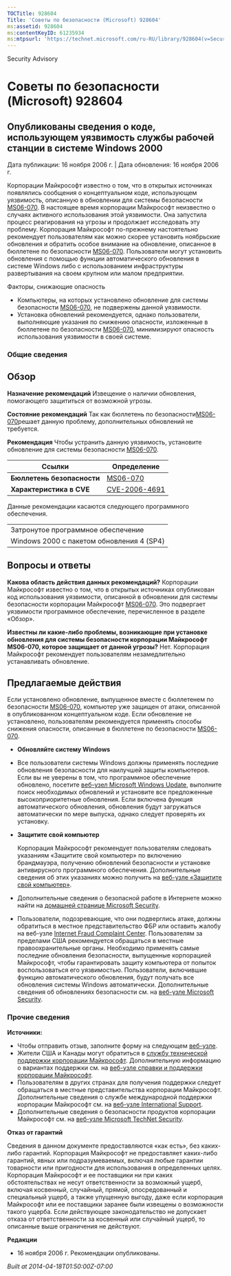 ```yaml
---
TOCTitle: 928604
Title: 'Советы по безопасности (Microsoft) 928604'
ms:assetid: 928604
ms:contentKeyID: 61235934
ms:mtpsurl: 'https://technet.microsoft.com/ru-RU/library/928604(v=Security.10)'
---
```


Security Advisory

Советы по безопасности (Microsoft) 928604
=========================================

Опубликованы сведения о коде, использующем уязвимость службы рабочей станции в системе Windows 2000
---------------------------------------------------------------------------------------------------

Дата публикации: 16 ноября 2006 г. | Дата обновления: 16 ноября 2006 г.

Корпорации Майкрософт известно о том, что в открытых источниках появлялись сообщения о концептуальном коде, использующем уязвимость, описанную в обновлении для системы безопасности [MS06-070](http://go.microsoft.com/fwlink/?linkid=73860%20\t%20_blank). В настоящее время корпорации Майкрософт неизвестно о случаях активного использования этой уязвимости. Она запустила процесс реагирования на угрозы и продолжает исследовать эту проблему.
Корпорация Майкрософт по-прежнему настоятельно рекомендует пользователям как можно скорее установить ноябрьские обновления и обратить особое внимание на обновление, описанное в бюллетене по безопасности [MS06-070](http://go.microsoft.com/fwlink/?linkid=73860). Пользователи могут установить обновления с помощью функции автоматического обновления в системе Windows либо с использованием инфраструктуры развертывания на своем крупном или малом предприятии.

Факторы, снижающие опасность

-   Компьютеры, на которых установлено обновление для системы безопасности [MS06-070](http://go.microsoft.com/fwlink/?linkid=73860), не подвержены данной уязвимости.
-   Установка обновлений рекомендуется, однако пользователи, выполняющие указания по снижению опасности, изложенные в бюллетене по безопасности [MS06-070](http://go.microsoft.com/fwlink/?linkid=73860), минимизируют опасность использования уязвимости в своей системе.

### Общие сведения

Обзор
-----

<span></span>
**Назначение рекомендаций** Извещение о наличии обновления, помогающего защититься от возможной угрозы.

**Состояние рекомендаций** Так как бюллетень по безопасности[MS06-070](http://go.microsoft.com/fwlink/?linkid=73860)решает данную проблему, дополнительных обновлений не требуется.

**Рекомендация** Чтобы устранить данную уязвимость, установите обновление для системы безопасности [MS06-070](http://go.microsoft.com/fwlink/?linkid=73860).

| Ссылки                     | Определение                                                                      |
|----------------------------|----------------------------------------------------------------------------------|
| **Бюллетень безопасности** | [MS06-070](http://go.microsoft.com/fwlink/?linkid=73860%20\t%20_blank)           |
| **Характеристика в CVE**   | [CVE-2006-4691](http://www.cve.mitre.org/cgi-bin/cvename.cgi?name=cve-2006-4691) |

Данные рекомендации касаются следующего программного обеспечения.

|                                           |
|-------------------------------------------|
| Затронутое программное обеспечение        |
| Windows 2000 с пакетом обновления 4 (SP4) |

Вопросы и ответы
----------------

<span></span>
**Какова область действия данных рекомендаций?**
Корпорации Майкрософт известно о том, что в открытых источниках опубликован код использования уязвимости, описанной в обновлении для системы безопасности корпорации Майкрософт [MS06-070](http://go.microsoft.com/fwlink/?linkid=73860). Это подвергает уязвимости программное обеспечение, перечисленное в разделе «Обзор».

**Известны ли какие-либо проблемы, возникающие при установке обновления для системы безопасности корпорации Майкрософт MS06-070, которое защищает от данной угрозы?**
Нет. Корпорация Майкрософт рекомендует пользователям незамедлительно устанавливать обновление.

Предлагаемые действия
---------------------

<span></span>
Если установлено обновление, выпущенное вместе с бюллетенем по безопасности [MS06-070](http://technet.microsoft.com/security/bulletin/ms06-070), компьютер уже защищен от атаки, описанной в опубликованном концептуальном коде. Если обновление не установлено, пользователям рекомендуется применять способы снижения опасности, описанные в бюллетене по безопасности [MS06-070](http://technet.microsoft.com/security/bulletin/ms06-070).

-   **Обновляйте систему Windows**
-   Все пользователи системы Windows должны применять последние обновления безопасности для наилучшей защиты компьютеров. Если вы не уверены в том, что программное обеспечение обновлено, посетите [веб-узел Microsoft Windows Update](http://update.microsoft.com/microsoftupdate), выполните поиск необходимых обновлений и установите все предложенные высокоприоритетные обновления. Если включена функция автоматического обновления, обновления будут загружаться автоматически по мере выпуска, однако следует проверять их установку.
-   **Защитите свой компьютер**

    Корпорация Майкрософт рекомендует пользователям следовать указаниям «Защитите свой компьютер» по включению брандмауэра, получению обновлений безопасности и установке антивирусного программного обеспечения. Дополнительные сведения об этих указаниях можно получить на [веб-узле «Защитите свой компьютер»](http://www.microsoft.com/protect).

-   Дополнительные сведения о безопасной работе в Интернете можно найти на [домашней странице Microsoft Security](http://www.microsoft.com/security).
-   Пользователи, подозревающие, что они подверглись атаке, должны обратиться в местное представительство ФБР или оставить жалобу на веб-узле [Internet Fraud Complaint Center](http://www.ifccfbi.gov/index.asp). Пользователям за пределами США рекомендуется обращаться в местные правоохранительные органы.
    Необходимо применять самые последние обновления безопасности, выпущенные корпорацией Майкрософт, чтобы гарантировать защиту компьютера от попыток воспользоваться его уязвимостью. Пользователи, включившие функцию автоматического обновления, будут получать все обновления системы Windows автоматически. Дополнительные сведения об обновлениях безопасности см. на [веб-узле Microsoft Security](http://www.microsoft.com/security).

### Прочие сведения

**Источники:**

-   Чтобы отправить отзыв, заполните форму на следующем [веб-узле](https://support.microsoft.com/common/survey.aspx?scid=sw;en;1257&amp;showpage=1&amp;ws=technet&amp;sd=tech).
-   Жители США и Канады могут обратиться в [службу технической поддержки корпорации Майкрософт](http://go.microsoft.com/fwlink/?linkid=21131). Дополнительную информацию о вариантах поддержки см. на [веб-узле справки и поддержки корпорации Майкрософт](http://support.microsoft.com?ln=ru).
-   Пользователям в других странах для получения поддержки следует обращаться в местные представительства корпорации Майкрософт. Дополнительные сведения о службе международной поддержки корпорации Майкрософт см. на [веб-узле International Support](http://go.microsoft.com/fwlink/?linkid=21155).
-   Дополнительные сведения о безопасности продуктов корпорации Майкрософт см. на [веб-узле Microsoft TechNet Security](http://go.microsoft.com/fwlink/?linkid=21132).

**Отказ от гарантий**

Сведения в данном документе предоставляются «как есть», без каких-либо гарантий. Корпорация Майкрософт не предоставляет каких-либо гарантий, явных или подразумеваемых, включая любые гарантии товарности или пригодности для использования в определенных целях. Корпорация Майкрософт и ее поставщики ни при каких обстоятельствах не несут ответственности за возможный ущерб, включая косвенный, случайный, прямой, опосредованный и специальный ущерб, а также упущенную выгоду, даже если корпорация Майкрософт или ее поставщики заранее были извещены о возможности такого ущерба. Если действующее законодательство не допускает отказа от ответственности за косвенный или случайный ущерб, то описанные выше ограничения не действуют.

**Редакции**

-   16 ноября 2006 г. Рекомендации опубликованы.

*Built at 2014-04-18T01:50:00Z-07:00*

